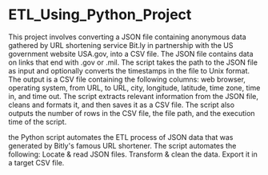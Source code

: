 # ETL_Using_Python_Project
This project involves converting a JSON file containing anonymous data gathered by URL shortening service Bit.ly in partnership with the US government website USA.gov, into a CSV file. The JSON file contains data on links that end with .gov or .mil. The script takes the path to the JSON file as input and optionally converts the timestamps in the file to Unix format. The output is a CSV file containing the following columns: web browser, operating system, from URL, to URL, city, longitude, latitude, time zone, time in, and time out. The script extracts relevant information from the JSON file, cleans and formats it, and then saves it as a CSV file. The script also outputs the number of rows in the CSV file, the file path, and the execution time of the script.


the Python script automates the ETL process of JSON data that was generated by Bitly's famous URL shortener.
The script automates the following:
Locate & read JSON files.
Transform & clean the data.
Export it in a target CSV file.
